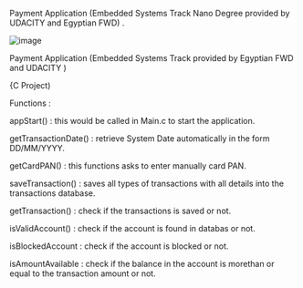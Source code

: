 Payment Application (Embedded Systems Track Nano Degree provided by UDACITY and Egyptian FWD) .

![image](https://user-images.githubusercontent.com/110823285/200069373-cced99e7-702d-43e8-9eab-8911d0860550.png)


Payment Application (Embedded Systems Track provided by Egyptian FWD and UDACITY ) 

{C Project)


Functions :

appStart() : this would be called in Main.c to start the application.

getTransactionDate() : retrieve System Date automatically in the form DD/MM/YYYY.

getCardPAN() : this functions asks to enter manually card PAN.

saveTransaction() : saves all types of transactions with all details into the transactions database.

getTransaction() : check if the transactions is saved or not.

isValidAccount() : check if the account is found in databas or not.

isBlockedAccount : check if the account is blocked or not.

isAmountAvailable : check if the balance in the account is morethan or equal to the transaction amount or not.
